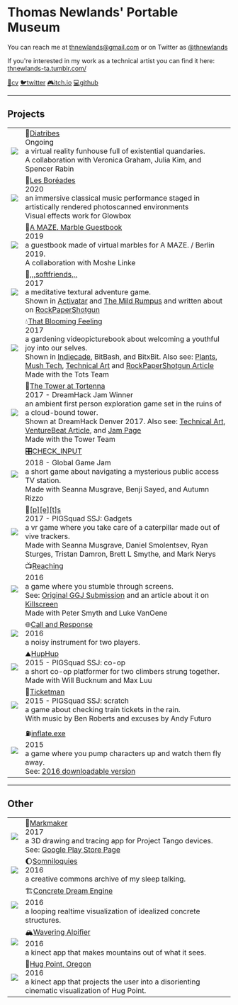 # Thomas Newlands' Portable Museum
You can reach me at [thnewlands@gmail.com](mailto:thnewlands@gmail.com) or on Twitter as [@thnewlands](http://twitter.com/thnewlands)

If you're interested in my work as a technical artist you can find it here: [thnewlands-ta.tumblr.com/](https://thnewlands-ta.tumblr.com/)


[:scroll:cv](/indexpages/cv/)
[:bird:twitter](http://twitter.com/thnewlands)
[:video_game:itch.io](https://thnewlands.itch.io/)
[:computer:github](https://github.com/thnewlands)

- - - 

## Projects


|                                    |    | 
| ---------------------------------- |:-- |
| [![][diatribes-image]][diatribes-link]     | :amphora:[Diatribes][diatribes-link] <br> Ongoing <br> <div id = "description"> a virtual reality funhouse full of existential quandaries. </div> <div id = "furtherreading"> </div><div id = "credits"> A collaboration with Veronica Graham, Julia Kim, and Spencer Rabin </div> |
| [![][virtualvenue-image]][virtualvenue-link]     | :violin:[Les Boréades][virtualvenue-link] <br> 2020 <br> <div id = "description"> an immersive classical music performance staged in artistically rendered photoscanned environments  </div> <div id = "furtherreading"> </div><div id = "credits"> Visual effects work for Glowbox </div> |
| [![][amazeguestbook-image]][amazeguestbook-link]     | :bell:[A MAZE. Marble Guestbook][amazeguestbook-link] <br> 2019 <br> <div id = "description"> a guestbook made of virtual marbles for A MAZE. / Berlin 2019. </div> <div id = "furtherreading"> </div><div id = "credits"> A collaboration with Moshe Linke </div> |
| [![][softfriends-image]][softfriends-link]     | :leaves:[,,,softfriends,,,][softfriends-link] <br> 2017 <br> <div id = "description"> a meditative textural adventure game. </div> <div id = "furtherreading"> Shown in [Activatar](http://www.activatar.org/about/february18/softfriends/) and [The Mild Rumpus](http://thewildrumpus.co.uk/mildrumpus18) and written about on [RockPaperShotgun](https://www.rockpapershotgun.com/2018/02/26/softfriends-landscape-game/) </div><div id = "credits"> </div> |
| [![][tbf-image]][tbf-link]             | :droplet:[That Blooming Feeling][tbf-link]   <br> 2017 <br> <div id = "description">  a gardening videopicturebook about welcoming a youthful joy into our selves. </div><div id = "furtherreading"> Shown in [Indiecade](https://www.indiecade.com/Press/news_resources/indiecade-announces-nominees-game-selections-for-10th-anniversary-festival), BitBash, and BitxBit. Also see: [Plants](https://thnewlands-ta.tumblr.com/post/166420614310/that-blooming-feeling-plantsmore-i-modeled), [Mush Tech](https://thnewlands-ta.tumblr.com/post/166421626295/that-blooming-feeling-mush-techmore-i), [Technical Art](https://thnewlands-ta.tumblr.com/post/166420649210/that-blooming-feeling-technical-art-and) and [RockPaperShotgun Article](https://www.rockpapershotgun.com/2017/06/16/that-blooming-feeling/) </div><div id = "credits"> Made with the Tots Team </div>|
| [![][tortenna-image]][tortenna-link]       | :european_castle:[The Tower at Tortenna][tortenna-link] <br> 2017 - DreamHack Jam Winner <br><div id = "description"> an ambient first person exploration game set in the ruins of a cloud-bound tower. </div> <div id = "furtherreading"> Shown at DreamHack Denver 2017. Also see: [Technical Art](https://thnewlands-ta.tumblr.com/post/166422324705/the-tower-at-tortenna-effectsmore), [VentureBeat Article](https://venturebeat.com/2017/10/31/the-tower-at-tortennas-mystery-hides-in-a-puzzle-of-a-still-life-city/), and [Jam Page](http://jams.gamejolt.io/dreamhackjam/games/thetowerattortenna/287548) </div> <div id = "credits"> Made with the Tower Team </div> |
| [![][checkinput-image]][checkinput-link]     | :control_knobs:[CHECK_INPUT][checkinput-link] <br> 2018 - Global Game Jam <br><div id = "description"> a short game about navigating a mysterious public access TV station. </div> <div id = "furtherreading"> </div><div id = "credits"> Made with Seanna Musgrave, Benji Sayed, and Autumn Rizzo </div>|
| [![][pets-image]][pets-link]            | :bug:[[p][e][t]s][pets-link] <br> 2017 - PIGSquad SSJ: Gadgets <br><div id = "description"> a vr game where you take care of a caterpillar made out of vive trackers. </div> <div id = "furtherreading"> </div> <div id = "credits"> Made with Seanna Musgrave, Daniel Smolentsev, Ryan Sturges, Tristan Damron, Brett L Smythe, and Mark Nerys </div>|
| [![][reaching-image]][reaching-link]       | :tv:[Reaching][reaching-link] <br> 2016 <br><div id = "description"> a game where you stumble through screens. </div> <div id = "furtherreading"> See: [Original GGJ Submission](https://globalgamejam.org/2016/games/reaching) and an article about it on [Killscreen](https://killscreen.com/articles/the-dizzying-art-of-the-zoom-invades-videogames/) </div><div id = "credits"> Made with Peter Smyth and Luke VanOene</div>|
| [![][callandresponse-image]][callandresponse-link] | :globe_with_meridians:[Call and Response][callandresponse-link] <br> 2016 <br><div id = "description"> a noisy instrument for two players. </div> <div id = "furtherreading"> </div> <div id = "credits"> </div>|
| [![][huphup-image]][huphup-link]          | :mountain:[HupHup][huphup-link] <br> 2015 - PIGSquad SSJ: co-op <br><div id = "description"> a short co-op platformer for two climbers strung together. </div><div id = "furtherreading"> </div><div id = "credits"> Made with Will Bucknum and Max Luu </div> |
| [![][ticketman-image]][ticketman-link]      | :ticket:[Ticketman][ticketman-link] <br> 2015 - PIGSquad SSJ: scratch <br><div id = "description"> a game about checking train tickets in the rain. </div> <div id = "furtherreading"> </div><div id = "credits"> With music by Ben Roberts and excuses by Andy Futuro </div>|
| [![][inflate-image]][inflate-link]         | :fuelpump:[inflate.exe][inflate-link] <br> 2015 <br><div id = "description"> a game where you pump characters up and watch them fly away. </div> <div id = "furtherreading"> See: [2016 downloadable version](https://thnewlands.itch.io/inflate) </div><div id = "credits"> </div> | 

- - - 

## Other


|                                    |    | 
| ---------------------------------- |:-- |
| [![][markmaker-image]][markmaker-link]      | :art:[Markmaker][markmaker-link] <br> 2017 <br><div id = "description"> a 3D drawing and tracing app for Project Tango devices. </div> <div id = "furtherreading"> See: [Google Play Store Page](https://play.google.com/store/apps/details?id=com.thnewlands.markmaker)</div><div id = "credits"> </div> |
| [![][somniloquies-image]][somniloquies-link]    | :moon:[Somniloquies][somniloquies-link] <br> 2016 <br> <div id = "description"> a creative commons archive of my sleep talking. </div> <div id = "furtherreading"> </div> <div id = "credits"> </div>|
| [![][dreamengine-image]][dreamengine-link]    | :building_construction:[Concrete Dream Engine][dreamengine-link] <br> 2016 <br><div id = "description"> a looping realtime visualization of idealized concrete structures. </div> <div id = "furtherreading"> </div><div id = "credits"> </div> | 
| [![][alpifier-image]][alpifier-link]    |:mountain_snow:[Wavering Alpifier][alpifier-link] <br> 2016 <br><div id = "description"> a kinect app that makes mountains out of what it sees. </div> <div id = "furtherreading"> </div> <div id = "credits"> </div>|
| [![][hugpoint-image]][hugpoint-link]        | :dizzy:[Hug Point, Oregon][hugpoint-link] <br> 2016 <br><div id = "description"> a kinect app that projects the user into a disorienting cinematic visualization of Hug Point. </div>  <div id = "furtherreading"> </div> <div id = "credits"> </div>|

[virtualvenue-image]:/indexpages/virtualvenue/vv_1.jpg
[virtualvenue-link]:https://www.glowbox.io/les-boreades
[pets-image]: /indexpages/pets/windowsill.jpg
[pets-link]: https://gamejolt.com/games/pets4vr/266532
[tortenna-image]: https://img.itch.zone/aW1hZ2UvMTg0MzU5Lzg2NjMwOS5qcGc=/794x1000/0Zyx35.jpg
[tortenna-link]: https://tower-team-international.itch.io/the-tower-at-tortenna
[ticketman-image]: https://img.itch.zone/aW1hZ2UvNzQ1NTYvMzQ0OTgyLmdpZg==/347x500/Ypahs6.gif
[ticketman-link]: https://thnewlands.itch.io/ticketman
[huphup-image]: https://img.itch.zone/aW1hZ2UvNzMwMDgvMzM2MDMzLmpwZw==/794x1000/mqLm4J.jpg
[huphup-link]: https://thnewlands.itch.io/huphup
[checkinput-image]: https://img.itch.zone/aW1hZ2UvMjE5MjAyLzEwMzQ2ODcuanBn/794x1000/8MjjXo.jpg
[checkinput-link]: https://transfixed.itch.io/check-input
[tbf-image]: https://78.media.tumblr.com/f133dc87c8887dfec6ed632857b9409c/tumblr_os8e5maXyJ1qdda3jo1_400.gif
[tbf-link]: https://totsteam.itch.io/thatbloomingfeeling
[softfriends-image]: https://img.itch.zone/aW1hZ2UvMTY4MDAzLzc5ODQyMC5wbmc=/794x1000/qhm%2BNa.png
[softfriends-link]: https://thnewlands.itch.io/softfriends
[reaching-image]: indexpages/reaching/reachingnew1.jpg
[reaching-link]: /indexpages/reaching/
[inflate-image]: indexpages/inflate/inflate1.png
[inflate-link]: /indexpages/inflate/
[markmaker-image]: /indexpages/markmaker/mmbanner.png
[markmaker-link]: /indexpages/markmaker/
[callandresponse-image]: indexpages/callandresponse/callandresponse.png
[callandresponse-link]: /indexpages/callandresponse/
[somniloquies-image]: /indexpages/somniloquies/somniloquies.png
[somniloquies-link]: /indexpages/somniloquies/
[dreamengine-image]: /indexpages/concretedream/concretedream.png
[dreamengine-link]: /indexpages/concretedream/
[hugpoint-image]: /indexpages/hugpoint/hugpoint.png
[hugpoint-link]: /indexpages/hugpoint/
[alpifier-image]: /indexpages/alpifier/alpifier.png
[alpifier-link]: /indexpages/alpifier/
[amazeguestbook-image]: /indexpages/amazeguestbook/amaze2.jpg
[amazeguestbook-link]: https://www.moshelinke.de/home-portfolio/the-marble-guestbook/
[diatribes-image]: /indexpages/diatribes/diatribes1.jpg
[diatribes-link]: http://www.mostancient.com/projects/diatribes